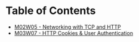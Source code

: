 # Table of Contents

* [M02W05 - Networking with TCP and HTTP](/m02w05)
* [M03W07 - HTTP Cookies & User Authentication](/m03w07)
